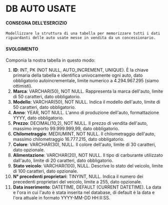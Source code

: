 # DB AUTO USATE

#### CONSEGNA DELL'ESERCIZIO 

```
Modellizzare la struttura di una tabella per memorizzare tutti i dati riguardanti delle auto usate messe in vendita da un concessionario.
```

#### SVOLGIMENTO

Componia la nostra tabella in questo modo:

1. **ID**: INT, PK (NOT NULL, AUTO_INCREMENT, UNIQUE). È la chiave primaria della tabella e identifica univocamente ogni auto, dato obbligatorio autoincrementale, limite numerico a 4.294.967.295 (siamo ottimisti).
2. **Marca**: VARCHAR(50), NOT NULL. Rappresenta la marca dell'auto, limite di 50 caratteri, dato obbligatorio.
3. **Modello**: VARCHAR(50), NOT NULL. Indica il modello dell'auto, limite di 50 caratteri, dato obbligatorio.
4. **Anno**: YEAR, NOT NULL. L'anno di produzione dell'auto, formattazione YYYY, dato obbligatorio.
5. **Prezzo**: DECIMAL(10,2), NOT NULL. Il prezzo di vendita dell'auto, massimo importo 99.999.999,99, dato obbligatorio.
6. **Chilometraggio**: MEDIUMINT, NOT NULL. Il chilometraggio dell'auto, massimo chilometraggio 16.777.215, dato obbligatorio.
7. **Colore**: VARCHAR(30), NULL. Il colore dell'auto, limite di 30 caratteri, dato opzionale.
8. **Alimentazione**: VARCHAR(20), NOT NULL. Il tipo di carburante utilizzato dall'auto, limite di 20 caratteri, dato obbligatorio.
9. **Stato veicolo**: VARCHAR(100), NULL. Descrive lo stato del veicolo, limite di 100 caratteri, dato opzionale.
10. **N° precedenti proprietari**: TINYINT, NULL. Indica il numero dei precedenti proprietari del veicolo, limite a 255, dato opzionale.
11. **Data inserimento**: DATETIME, DEFAULT (CURRENT DATETIME). La data e l'ora in cui l'auto è stata inserita nel database, di default è la data e l'ora attuale in formato YYYY-MM-DD HH:II:SS.